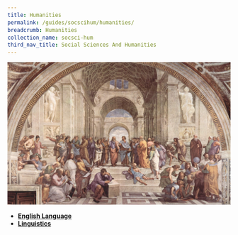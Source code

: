 ```yaml
---
title: Humanities
permalink: /guides/socscihum/humanities/
breadcrumb: Humanities
collection_name: socsci-hum
third_nav_title: Social Sciences And Humanities
---
```

<img src="/images/category/humanities.jpg" alt="humanities banner" style="width:800px;" />

<!--* [**Social Relationships**](/guides/socscihum/humanities/social-relationships)
* [**Community Spirit**](/guides/socscihum/humanities/community-spirit)-->
* [**English Language**](/guides/socscihum/humanities/english-language)
* [**Linguistics**](/guides/socscihum/humanities/linguistics)